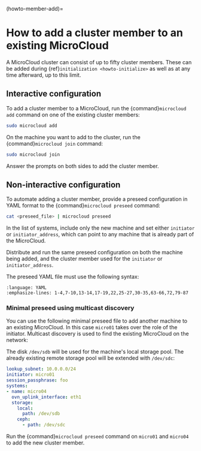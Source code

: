 (howto-member-add)=
# How to add a cluster member to an existing MicroCloud

A MicroCloud cluster can consist of up to fifty cluster members. These can be added during {ref}`initialization <howto-initialize>` as well as at any time afterward, up to this limit.

## Interactive configuration

To add a cluster member to a MicroCloud, run the {command}`microcloud add` command on one of the existing cluster members:

```bash
sudo microcloud add
```

On the machine you want to add to the cluster, run the {command}`microcloud join` command:

```bash
sudo microcloud join
```

Answer the prompts on both sides to add the cluster member.

## Non-interactive configuration

To automate adding a cluster member, provide a preseed configuration in YAML format to the {command}`microcloud preseed` command:

```bash
cat <preseed_file> | microcloud preseed
```

In the list of systems, include only the new machine and set either `initiator` or `initiator_address`, which can point to any machine
that is already part of the MicroCloud.

Distribute and run the same preseed configuration on both the machine being added, and the cluster member used for the `initiator` or `initiator_address`.

The preseed YAML file must use the following syntax:

```{literalinclude} preseed.yaml
:language: YAML
:emphasize-lines: 1-4,7-10,13-14,17-19,22,25-27,30-35,63-66,72,79-87
```

### Minimal preseed using multicast discovery

You can use the following minimal preseed file to add another machine to an existing MicroCloud.
In this case `micro01` takes over the role of the initiator.
Multicast discovery is used to find the existing MicroCloud on the network:

The disk `/dev/sdb` will be used for the machine's local storage pool.
The already existing remote storage pool will be extended with `/dev/sdc`:

```yaml
lookup_subnet: 10.0.0.0/24
initiator: micro01
session_passphrase: foo
systems:
- name: micro04
  ovn_uplink_interface: eth1
  storage:
    local:
      path: /dev/sdb
    ceph:
      - path: /dev/sdc
```

Run the {command}`microcloud preseed` command on `micro01` and `micro04` to add the new cluster member.
